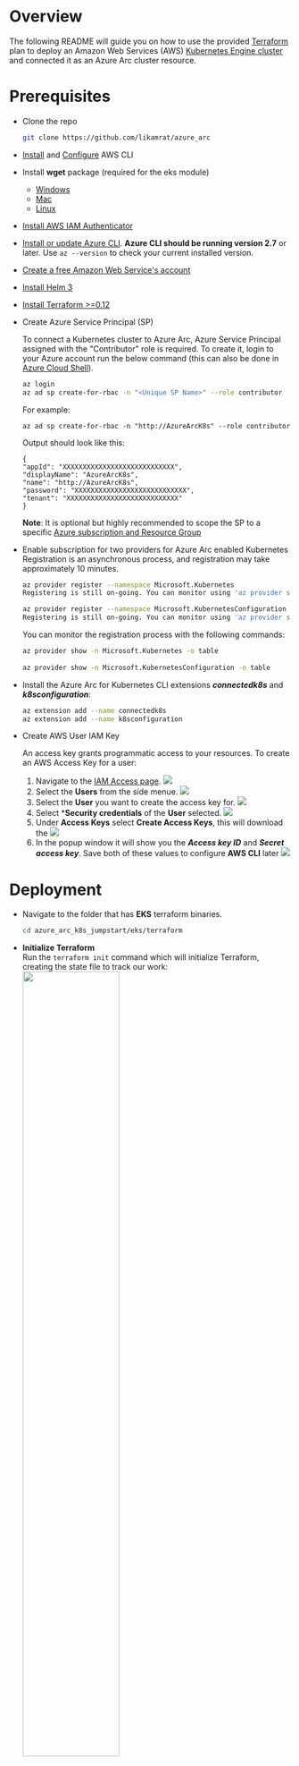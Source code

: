 # Overview

The following README will guide you on how to use the provided [Terraform](https://www.terraform.io/) plan to deploy an Amazon Web Services (AWS) [Kubernetes Engine cluster](https://aws.amazon.com/eks/) and connected it as an Azure Arc cluster resource.

# Prerequisites

* Clone the repo
  ```bash
  git clone https://github.com/likamrat/azure_arc
  ``` 

* [Install](https://docs.aws.amazon.com/cli/latest/userguide/cli-chap-install.html) and [Configure](https://docs.aws.amazon.com/cli/latest/userguide/cli-chap-configure.html#cli-quick-configuration) AWS CLI

* Install **wget** package (required for the eks module)
  * [Windows](https://builtvisible.com/download-your-website-with-wget/)
  * [Mac](https://www.cyberciti.biz/faq/howto-install-wget-om-mac-os-x-mountain-lion-mavericks-snow-leopard/)
  * [Linux](https://www.tecmint.com/install-wget-in-linux/)

* [Install AWS IAM Authenticator](https://docs.aws.amazon.com/eks/latest/userguide/install-aws-iam-authenticator.html)

* [Install or update Azure CLI](https://docs.microsoft.com/en-us/cli/azure/install-azure-cli?view=azure-cli-latest). **Azure CLI should be running version 2.7** or later. Use ```az --version``` to check your current installed version.
* [Create a free Amazon Web Service's account](https://aws.amazon.com/free/)

* [Install Helm 3](https://helm.sh/docs/intro/install/)

* [Install Terraform >=0.12](https://learn.hashicorp.com/terraform/getting-started/install.html)

* Create Azure Service Principal (SP)   

    To connect a Kubernetes cluster to Azure Arc, Azure Service Principal assigned with the "Contributor" role is required. To create it, login to your Azure account run the below command (this can also be done in [Azure Cloud Shell](https://shell.azure.com/)).

    ```bash
    az login
    az ad sp create-for-rbac -n "<Unique SP Name>" --role contributor
    ```

    For example:

    ```az ad sp create-for-rbac -n "http://AzureArcK8s" --role contributor```

    Output should look like this:

    ```
    {
    "appId": "XXXXXXXXXXXXXXXXXXXXXXXXXXXX",
    "displayName": "AzureArcK8s",
    "name": "http://AzureArcK8s",
    "password": "XXXXXXXXXXXXXXXXXXXXXXXXXXXX",
    "tenant": "XXXXXXXXXXXXXXXXXXXXXXXXXXXX"
    }
    ```
    
    **Note**: It is optional but highly recommended to scope the SP to a specific [Azure subscription and Resource Group](https://docs.microsoft.com/en-us/cli/azure/ad/sp?view=azure-cli-latest) 

* Enable subscription for two providers for Azure Arc enabled Kubernetes<br> 
  Registration is an asynchronous process, and registration may take approximately 10 minutes.
  ```bash
  az provider register --namespace Microsoft.Kubernetes
  Registering is still on-going. You can monitor using 'az provider show -n Microsoft.Kubernetes'

  az provider register --namespace Microsoft.KubernetesConfiguration
  Registering is still on-going. You can monitor using 'az provider show -n Microsoft.KubernetesConfiguration'
  ```
  You can monitor the registration process with the following commands:
  ```bash
  az provider show -n Microsoft.Kubernetes -o table
 
  az provider show -n Microsoft.KubernetesConfiguration -o table
  ```

* Install the Azure Arc for Kubernetes CLI extensions ***connectedk8s*** and ***k8sconfiguration***:

  ```bash
  az extension add --name connectedk8s
  az extension add --name k8sconfiguration
  ```

* Create AWS User IAM Key

  An access key grants programmatic access to your resources. To create an AWS Access Key for a user:
  1. Navigate to the [IAM Access page](https://console.aws.amazon.com/iam/home#/home). 
    ![](../img/eks_terraform/image0.png)
  2. Select the **Users** from the side menue. 
    ![](../img/eks_terraform/image1.png)
  3. Select the **User** you want to create the access key for. 
   ![](../img/eks_terraform/image2.png)
  4. Select ***Security credentials** of the **User** selected. 
   ![](../img/eks_terraform/image3.png)
  5. Under **Access Keys** select **Create Access Keys**, this will download the
  ![](../img/eks_terraform/image4.png)
  6. In the popup window it will show you the ***Access key ID*** and ***Secret access key***. Save both of these values to configure **AWS CLI** later
  ![](../img/eks_terraform/image5.png)

# Deployment
* Navigate to the folder that has **EKS** terraform binaries.
  ```bash
  cd azure_arc_k8s_jumpstart/eks/terraform
  ```

* **Initialize Terraform**
  <br>  Run the ```terraform init``` command which will initialize Terraform, creating the state file to track our work:<br>
  <img src="../img/eks_terraform/image6.png" width="60%">

* **Deploy EKS**<br>
  Run the ```terraform apply --auto-approve``` command.
  Wait for the plan to finish:
  <img src="../img/eks_terraform/image7.png" width="80%">

* **Setting Up kubectl**<br>
  You will need the configuration output from Terraform in order to use kubectl to interact with your new cluster. <br>Create your kube configuration directory, and output the configuration from Terraform into the config file using the Terraform output command:

  ```bash
  mkdir ~/.kube/
  terraform output kubeconfig>~/.kube/config
  ```
  
  Check to see if cluster is discoverable by ```kubectl``` by running:
  ```bash
  $ kubectl version
  Client Version: version.Info{Major:"1", Minor:"15", GitVersion:"v1.15.5", GitCommit:"20c265fef0741dd71a66480e35bd69f18351daea", GitTreeState:"clean", BuildDate:"2019-10-15T19:16:51Z", GoVersion:"go1.12.10", Compiler:"gc", Platform:"darwin/amd64"}
  Server Version: version.Info{Major:"1", Minor:"16+", GitVersion:"v1.16.8-eks-e16311", GitCommit:"e163110a04dcb2f39c3325af96d019b4925419eb", GitTreeState:"clean", BuildDate:"2020-03-27T22:37:12Z", GoVersion:"go1.13.8", Compiler:"gc", Platform:"linux/amd64"}
  ```

* **Configure EKS Nodes to communicate to EKS Control place**<br>
Now let’s add the ConfigMap to the cluster from Terraform as well. The ConfigMap is a Kubernetes configuration, in this case for granting access to our EKS cluster. This ConfigMap allows our ec2 instances in the cluster to communicate with the EKS master, as well as allowing our user account access to run commands against the cluster. You’ll run the Terraform output command to a file, and the kubectl apply command to apply that file:
  ```bash
  terraform output config_map_aws_auth > configmap.yml

  kubectl apply -f configmap.yml
  ```
  ![](../img/eks_terraform/image8.png)

  Once this is complete, you should see your nodes from your autoscaling group either starting to join or joined to the cluster. Once the second column reads Ready the node can have deployments pushed to it. Again, your output may vary here:
  ```bash
  kubectl get nodes -o wide
  ```
  ![](../img/eks_terraform/image9.png)

* **Finished Deploying EKS**<br>
Once done, you will have a ready EKS cluster under the ***Elastic Kubernetes Service*** section in your AWS console.

  ![](../img/eks_terraform/image10.png)

  ![](../img/eks_terraform/image11.png)

# Connecting to Azure Arc

Now that you have a running EKS cluster, lets connect the EKS cluster to Azure Arc by:<br>
  * Login to previously created [***Service Principal***](#prerequisites) <br>
    ```bash
    az login --service-principal -u mySpnClientId -p mySpnClientSecret --tenant myTenantID
    ```

 * Create a resource group<br> 
   ```bash
   az group create --name arceksdemo -l EastUS -o table
   ```
   **Note: Azure Arc enabled Kubernetes is currently supported in *East US* and *West Europe***

  
* Deploy Arc binaries using Azure CLI:
  ```bash
  az connectedk8s connect -n arceksdemo -g arceksdemo
  ```

* Upon completion, you will have your EKS cluster connect as a new Azure Arc Kubernetes cluster resource in a new Resource Group.

  ![](../img/eks_terraform/image13.png)

  ![](../img/eks_terraform/image14.png)

  ![](../img/eks_terraform/image15.png)

# Delete the deployment

In Azure, the most straightforward way is to delete the cluster or the Resource Group via the Azure Portal or through the CLI.

```bash
az group delete --name arceksdemo
```

![](../img/eks_terraform/image16.png)

![](../img/eks_terraform/image17.png)

On your AWS portal, select the cluster and delete it or alternatively, you can use the ```terraform destroy --auto-approve``` command.

![](../img/eks_terraform/image18.png)

<img src="../img/eks_terraform/image20.png" width="60%">